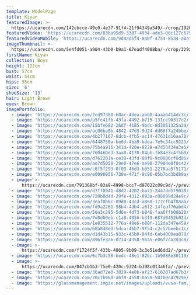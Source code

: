 ```yaml
---
template: ModelPage
title: Kiyan
featuredImage: >-
  https://ucarecdn.com/142cbcce-49c0-4e37-91f4-21f94349a549/-/crop/1920x962/0,0/-/preview/
featuredVideo: 'https://ucarecdn.com/83ba95d9-3387-4934-ade3-06c127c6790d/'
featuredVideoMobile: 'https://ucarecdn.com/9d4ad5f4-848f-4754-8534-a0aff3276759/'
imageThumbnail: >-
  https://ucarecdn.com/5e4fd051-a904-43b0-b9a1-67eadf4088ba/-/crop/329x380/158,69/-/preview/
firstName: Kiyan
collection: Boys
height: 122cm
bust: 57cm
waist: 54cm
hips: 55cm
size: '6'
shoeSize: '13'
hair: Light Brown
eyes: Brown
imagePortfolio:
  - image: 'https://ucarecdn.com/2cd97380-60ac-4dea-abb8-4aaa6414dc3c/'
  - image: 'https://ucarecdn.com/a5fc41fb-43fa-4492-b715-131ce90317c2/'
  - image: 'https://ucarecdn.com/15bfe682-26df-4185-9bdc-8d3051325a29/'
  - image: 'https://ucarecdn.com/ac06ba0b-4842-47d3-9d24-dd66f7a24bbe/'
  - image: 'https://ucarecdn.com/4b277167-8dcb-4fb5-ac14-47631d16aa70/'
  - image: 'https://ucarecdn.com/6448750a-be63-4ba9-bdea-7e9c34cc9223/'
  - image: 'https://ucarecdn.com/75b4a916-341d-420e-9229-a7d55434a3e5/'
  - image: 'https://ucarecdn.com/760460d3-3aa8-4170-84bb-fb84e3c4f5b0/'
  - image: 'https://ucarecdn.com/d762201a-ce38-43fd-80f0-9c0886cf8d86/'
  - image: 'https://ucarecdn.com/ae7d5058-29e0-47e6-ae90-27984e0f0c42/'
  - image: 'https://ucarecdn.com/c6f5f293-0f03-46d3-b651-2270aa5f5171/'
  - image: 'https://ucarecdn.com/e0090956-738e-471f-9c96-05b7bd3bd89a/'
  - image: >-
      https://ucarecdn.com/791368bf-83a9-4998-bcc7-d97022c09c9d/-/preview/-/enhance/92/
  - image: 'https://ucarecdn.com/d7ff8941-d8d2-4202-ba71-2447dd5f9038/'
  - image: 'https://ucarecdn.com/728b8d4d-29fe-4312-893a-c08099d24e9c/'
  - image: 'https://ucarecdn.com/3eaf0b6c-09d0-43cd-a860-177cfb4f88aa/'
  - image: 'https://ucarecdn.com/fd9a2261-98b4-4db4-a6f2-14feaf76abd4/'
  - image: 'https://ucarecdn.com/50a3c295-5d6e-4d73-b846-faa6ffb06b20/'
  - image: 'https://ucarecdn.com/7d0d60eb-c1a8-4956-b3f9-687d6452b02d/'
  - image: 'https://ucarecdn.com/1e835512-776a-48e6-b80f-112da347e459/'
  - image: 'https://ucarecdn.com/60a848ed-5dca-46b7-9f54-c2c57beebc1c/'
  - image: 'https://ucarecdn.com/d1d43b15-933c-45b0-84fd-6ab4000ea870/'
  - image: 'https://ucarecdn.com/896fe3a6-0714-4358-9ba5-e06f7ca2d3c8/'
  - image: >-
      https://ucarecdn.com/f1724f5f-433b-4805-9b09-3c3e51ed6dd2/-/preview/-/enhance/87/
  - image: 'https://ucarecdn.com/6c7b3c58-bedc-48e1-826c-1b9088e30119/'
  - image: >-
      https://ucarecdn.com/047cb1b3-75e0-420c-9324-b398c013a6fa/-/preview/-/enhance/93/
  - image: 'https://ucarecdn.com/36ad72e0-3829-4e0b-af23-610287ad67b3/'
  - image: 'https://ucarecdn.com/20c7b96d-abf9-4558-ba59-501b0c42929e/'
  - image: 'https://glassmanagement.imgix.net/images/uploads/vusa-fam.jpg'
---
```


